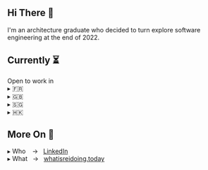 ## Hi There 👋
I'm an architecture graduate who decided to turn explore software engineering at the end of 2022.

## Currently ⏳
Open to work in
<br>
▸ 🇫🇷
<br>
▸ 🇬🇧
<br>
▸ 🇸🇬 
<br>
▸ 🇭🇰


## More On 🔎
▸ Who &ensp; → &nbsp; [LinkedIn](https://www.linkedin.com/in/rei-dumand/)
<br>
▸ What &nbsp; → &nbsp; [whatisreidoing.today](https://whatisreidoing.today/)


<!--
[![Top Langs](https://github-readme-stats.vercel.app/api/top-langs/?username=rei-dumand)](https://github.com/anuraghazra/github-readme-stats)
-->

<!--
**rei-dumand/rei-dumand** is a ✨ _special_ ✨ repository because its `README.md` (this file) appears on your GitHub profile.

Here are some ideas to get you started:

- 🔭 I’m currently working on ...
- 🌱 I’m currently learning ...
- 👯 I’m looking to collaborate on ...
- 🤔 I’m looking for help with ...
- 💬 Ask me about ...
- 📫 How to reach me: ...
- 😄 Pronouns: ...
- ⚡ Fun fact: ...
-->
